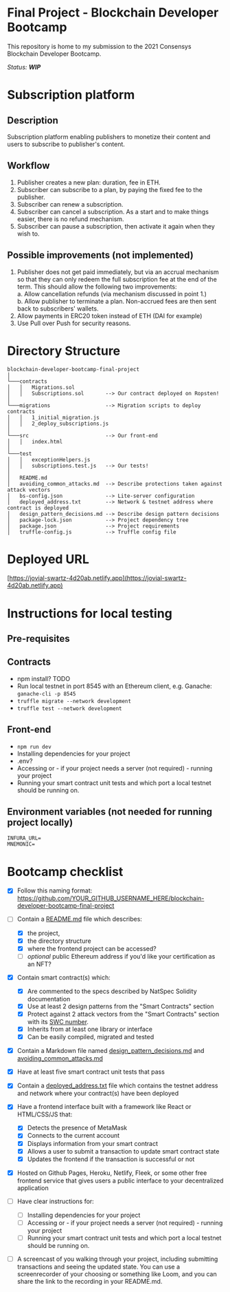# Final Project - Blockchain Developer Bootcamp

This repository is home to my submission to the 2021 Consensys Blockchain Developer Bootcamp.  

*Status: **WIP***

# Subscription platform

## Description

Subscription platform enabling publishers to monetize their content and users to subscribe to publisher's content.  

## Workflow  
  1. Publisher creates a new plan: duration, fee in ETH.
  2. Subscriber can subscribe to a plan, by paying the fixed fee to the publisher.
  3. Subscriber can renew a subscription.
  4. Subscriber can cancel a subscription. As a start and to make things easier, there is no refund mechanism.
  5. Subscriber can pause a subscription, then activate it again when they wish to.

## Possible improvements (not implemented)
  1. Publisher does not get paid immediately, but via an accrual mechanism so that they can only redeem the full subscription fee at the end of the term. This should allow the following two improvements:  
     a. Allow cancellation refunds (via mechanism discussed in point 1.)  
     b. Allow publisher to terminate a plan. Non-accrued fees are then sent back to subscribers' wallets.
  2. Allow payments in ERC20 token instead of ETH (DAI for example)
  3. Use Pull over Push for security reasons.
   
# Directory Structure

```
blockchain-developer-bootcamp-final-project
│   
└───contracts
│   │   Migrations.sol
│   │   Subscriptions.sol       --> Our contract deployed on Ropsten!
│   
└───migrations                  --> Migration scripts to deploy contracts
│   │   1_initial_migration.js
│   │   2_deploy_subscriptions.js
│
└───src                         --> Our front-end
│   │   index.html
│   
└───test
│   │   exceptionHelpers.js
│   │   subscriptions.test.js   --> Our tests!
│
│   README.md
│   avoiding_common_attacks.md  --> Describe protections taken against attack vectors
│   bs-config.json              --> Lite-server configuration
│   deployed_address.txt        --> Network & testnet address where contract is deployed
│   design_pattern_decisions.md --> Describe design pattern decisions
│   package-lock.json           --> Project dependency tree
│   package.json                --> Project requirements
│   truffle-config.js           --> Truffle config file
```

# Deployed URL

[https://jovial-swartz-4d20ab.netlify.app](https://jovial-swartz-4d20ab.netlify.app)

# Instructions for local testing

## Pre-requisites

## Contracts
 - npm install? TODO
 - Run local testnet in port 8545 with an Ethereum client, e.g. Ganache: `ganache-cli -p 8545`
 - `truffle migrate --network development`
 - `truffle test --network development`

## Front-end
 - `npm run dev`
 - Installing dependencies for your project 
 - .env?
 - Accessing or - if your project needs a server (not required) - running your project
 - Running your smart contract unit tests and which port a local testnet should be running on.

## Environment variables (not needed for running project locally)

```
INFURA_URL=
MNEMONIC=
```

# Bootcamp checklist

- [x] Follow this naming format: https://github.com/YOUR_GITHUB_USERNAME_HERE/blockchain-developer-bootcamp-final-project
  
- [ ] Contain a [README.md](.README.md) file which describes:
  - [x] the project, 
  - [x] the directory structure 
  - [x] where the frontend project can be accessed? 
  - [ ] *optional* public Ethereum address if you'd like your certification as an NFT?
  
- [x] Contain smart contract(s) which:
  - [x] Are commented to the specs described by NatSpec Solidity documentation
  - [x] Use at least 2 design patterns from the "Smart Contracts" section
  - [x] Protect against 2 attack vectors from the "Smart Contracts" section with its [SWC number](https://swcregistry.io/). 
  - [x] Inherits from at least one library or interface
  - [x] Can be easily compiled, migrated and tested
  
- [x] Contain a Markdown file named [design_pattern_decisions.md](./design_pattern_decisions.md) and [avoiding_common_attacks.md](/avoiding_common_attacks.md)

- [x] Have at least five smart contract unit tests that pass

- [x] Contain a [deployed_address.txt](./deployed_address.txt) file which contains the testnet address and network where your contract(s) have been deployed
  
- [x] Have a frontend interface built with a framework like React or HTML/CSS/JS that:
  - [x] Detects the presence of MetaMask
  - [x] Connects to the current account
  - [x] Displays information from your smart contract
  - [x] Allows a user to submit a transaction to update smart contract state
  - [x] Updates the frontend if the transaction is successful or not
  
- [x] Hosted on Github Pages, Heroku, Netlify, Fleek, or some other free frontend service that gives users a public interface to your decentralized application

- [ ] Have clear instructions for: 
  - [ ] Installing dependencies for your project 
  - [ ] Accessing or - if your project needs a server (not required) - running your project
  - [ ] Running your smart contract unit tests and which port a local testnet should be running on. 
  
- [ ] A screencast of you walking through your project, including submitting transactions and seeing the updated state. You can use a screenrecorder of your choosing or something like Loom, and you can share the link to the recording in your README.md.